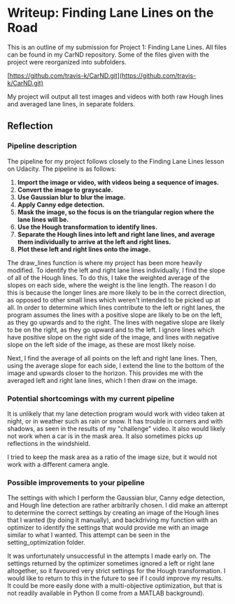 # Writeup: Finding Lane Lines on the Road

This is an outline of my submission for Project 1: Finding Lane Lines. All files can be found in my CarND repository. Some of the files given with the project were reorganized into subfolders.

[https://github.com/travis-k/CarND.git](https://github.com/travis-k/CarND.git)

My project will output all test images and videos with both raw Hough lines and averaged lane lines, in separate folders. 

## Reflection

### Pipeline description

The pipeline for my project follows closely to the Finding Lane Lines lesson on Udacity. The pipeline is as follows:

1. **Import the image or video, with videos being a sequence of images.**
2. **Convert the image to grayscale.**
3. **Use Gaussian blur to blur the image.**
4. **Apply Canny edge detection.**
5. **Mask the image, so the focus is on the triangular region where the lane lines will be.**
6. **Use the Hough transformation to identify lines.**
7. **Separate the Hough lines into left and right lane lines, and average them individually to arrive at the left and right lines.**
8. **Plot these left and right lines onto the image.**

The draw_lines function is where my project has been more heavily modified. To identify the left and right lane lines individually, I find the slope of all of the Hough lines. To do this, I take the weighted average of the slopes on each side, where the weight is the line length. The reason I do this is because the longer lines are more likely to be in the correct direction, as opposed to other small lines which weren't intended to be picked up at all. In order to determine which lines contribute to the left or right lanes, the program assumes the lines with a positive slope are likely to be on the left, as they go upwards and to the right. The lines with negative slope are likely to be on the right, as they go upward and to the left. I ignore lines which have positive slope on the right side of the image, and lines with negative slope on the left side of the image, as these are most likely noise. 

Next, I find the average of all points on the left and right lane lines. Then, using the average slope for each side, I extend the line to the bottom of the image and upwards closer to the horizon. This provides me with the averaged left and right lane lines, which I then draw on the image. 

### Potential shortcomings with my current pipeline

It is unlikely that my lane detection program would work with video taken at night, or in weather such as rain or snow. It has trouble in corners and with shadows, as seen in the results of my "challenge" video. It also would likely not work when a car is in the mask area. It also sometimes picks up reflections in the windshield. 

I tried to keep the mask area as a ratio of the image size, but it would not work with a different camera angle.

### Possible improvements to your pipeline

The settings with which I perform the Gaussian blur, Canny edge detection, and Hough line detection are rather arbitrarily chosen. I did make an attempt to determine the correct settings by creating an image of the Hough lines that I wanted (by doing it manually), and backdriving my function with an optimizer to identify the settings that would provide me with an image similar to what I wanted. This attempt can be seen in the setting_optimization folder.

It was unfortunately unsuccessful in the attempts I made early on. The settings returned by the optimizer sometimes ignored a left or right lane altogether, so it favoured very strict settings for the Hough transformation. I would like to return to this in the future to see if I could improve my results. It could be more easily done with a multi-objective optimization, but that is not readily available in Python (I come from a MATLAB background).